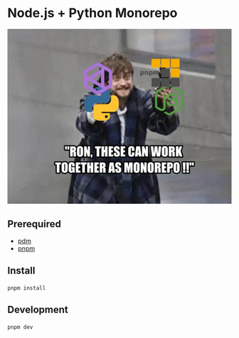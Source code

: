 # Node.js + Python Monorepo

![](./docs/00_hero.webp)

## Prerequired

- [pdm](https://github.com/pdm-project/pdm)
- [pnpm](https://github.com/pnpm/pnpm)

## Install

```shell
pnpm install
```

## Development

```shell
pnpm dev
```